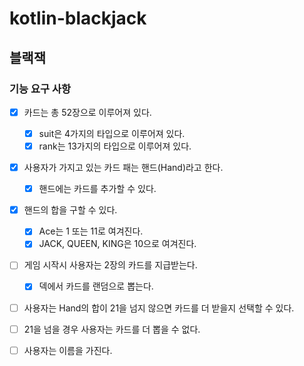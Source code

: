 # kotlin-blackjack

## 블랙잭

### 기능 요구 사항

- [x] 카드는 총 52장으로 이루어져 있다.
  - [x] suit은 4가지의 타입으로 이루어져 있다.
  - [x] rank는 13가지의 타입으로 이루어져 있다.

- [x] 사용자가 가지고 있는 카드 패는 핸드(Hand)라고 한다.
  - [x] 핸드에는 카드를 추가할 수 있다.
- [x] 핸드의 합을 구할 수 있다.
  - [x] Ace는 1 또는 11로 여겨진다.
  - [x] JACK, QUEEN, KING은 10으로 여겨진다.

- [ ] 게임 시작시 사용자는 2장의 카드를 지급받는다.
  - [x] 덱에서 카드를 랜덤으로 뽑는다.
- [ ] 사용자는 Hand의 합이 21을 넘지 않으면 카드를 더 받을지 선택할 수 있다.
- [ ] 21을 넘을 경우 사용자는 카드를 더 뽑을 수 없다.

- [ ] 사용자는 이름을 가진다.
